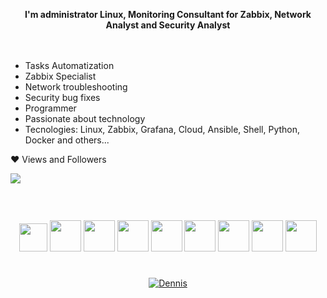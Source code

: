 

<p align="center"><b>  I'm administrator Linux, Monitoring Consultant for Zabbix, Network Analyst and Security Analyst </b></p>

<p>
ㅤ
</p>


- Tasks Automatization
- Zabbix Specialist
- Network troubleshooting
- Security bug fixes
- Programmer
- Passionate about technology
- Tecnologies: Linux, Zabbix, Grafana, Cloud, Ansible, Shell, Python, Docker and others...

<p> ❤ Views and Followers</p>
<a href="https://github.com/Meghna-DAS/github-profile-views-counter">
    <img src="https://komarev.com/ghpvc/?username=DennisNgrox">
</a>

 
<h1></h1>
ㅤ

<div align="center">

<img width=45 height=45 src="https://user-images.githubusercontent.com/81188924/223879567-203812c5-ee0e-4c23-80fb-f0b442dd031d.png" />
<img width=50 height=50 src="https://cdn.jsdelivr.net/gh/devicons/devicon/icons/linux/linux-original.svg" />
<img width=50 height=50 src="https://user-images.githubusercontent.com/81188924/223880016-f3a38d10-a687-4da4-b554-96e2aca453d3.png" />
<img width=50 height=50 src="https://user-images.githubusercontent.com/81188924/223880155-962e4063-8109-41b9-bf0f-b3c8ebd028a7.png" />
<img width=50 height=50 src="https://upload.wikimedia.org/wikipedia/commons/thumb/3/3b/Grafana_icon.svg/351px-Grafana_icon.svg.png" />
<img width=50 height=50 src="https://cdn-icons-png.flaticon.com/512/919/919853.png" />
<img width=50 height=50 src="https://www.freeiconspng.com/thumbs/cloud-icon/cloud-icon-22.png" />
<img width=50 height=50 src="https://icons-for-free.com/download-icon-ansible+red-1331550886153521193_512.png" />
<img width=50 height=50 src="https://github.com/DennisNgrox/DennisNgrox/assets/81188924/70c533d3-45bc-4946-b7be-6f4633bb90e4" />


  
  

</div>

<h1></h1>
<p>
  
</p>

<p align="center">
    <a href="https://github.com/DennisNgrox">
        <img title="🔥 Get streak stats for your profile at git.io/streak-stats" alt="Dennis" src="https://github-readme-streak-stats.herokuapp.com/?user=DennisNgrox&theme=black-ice&hide_border=true&stroke=0000&background=060A0CD0"/>
    </a>
</p>


